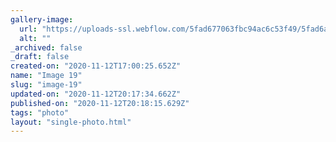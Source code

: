 ```yaml
---
gallery-image:
  url: "https://uploads-ssl.webflow.com/5fad677063fbc94ac6c53f49/5fad6a288a65fa5a1b0a43a9_19.jpg"
  alt: ""
_archived: false
_draft: false
created-on: "2020-11-12T17:00:25.652Z"
name: "Image 19"
slug: "image-19"
updated-on: "2020-11-12T20:17:34.662Z"
published-on: "2020-11-12T20:18:15.629Z"
tags: "photo"
layout: "single-photo.html"
---
```



